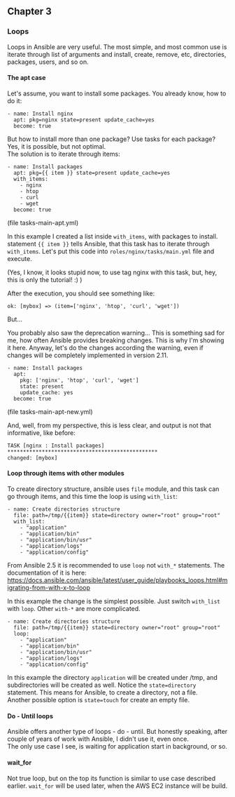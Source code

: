 ## Chapter 3
### Loops

Loops in Ansible are very useful. The most simple, and most common use is
iterate through list of arguments and install, create, remove, etc, directories,
packages, users, and so on.

#### The apt case

Let's assume, you want to install some packages. You already know, how to do it:

```
- name: Install nginx
  apt: pkg=nginx state=present update_cache=yes
  become: true
```

But how to install more than one package? Use tasks for each package? Yes, it
is possible, but not optimal.  
The solution is to iterate through items:  

```
- name: Install packages
  apt: pkg={{ item }} state=present update_cache=yes
  with_items:
    - nginx
    - htop
    - curl
    - wget
  become: true
```

(file tasks-main-apt.yml)

In this example I created a list inside `with_items`, with packages to install.
statement `{{ item }}` tells Ansible, that this task has to iterate through
`with_items`. Let's put this code into `roles/nginx/tasks/main.yml` file and
execute.

(Yes, I know, it looks stupid now, to use tag nginx with this task, but, hey,
  this is only the tutorial! :) )

After the execution, you should see something like:

```
ok: [mybox] => (item=['nginx', 'htop', 'curl', 'wget'])
```

But...  

You probably also saw the deprecation warning... This is something sad for me,
how often Ansible provides breaking changes. This is why I'm showing it here.
Anyway, let's do the changes according the warning, even if changes will be
completely implemented in version 2.11.

```
- name: Install packages
  apt:
    pkg: ['nginx', 'htop', 'curl', 'wget']
    state: present
    update_cache: yes
  become: true
```

(file tasks-main-apt-new.yml)

And, well, from my perspective, this is less clear, and output is not that
informative, like before:

```
TASK [nginx : Install packages] ************************************************
changed: [mybox]
```

#### Loop through items with other modules

To create directory structure, ansible uses `file` module, and this task can
go through items, and this time the loop is using `with_list`:

```
- name: Create directories structure
  file: path=/tmp/{{item}} state=directory owner="root" group="root"
  with_list:
    - "application"
    - "application/bin"
    - "application/bin/usr"
    - "application/logs"
    - "application/config"
```

From Ansible 2.5 it is recommended to use `loop` not `with_*` statements.
The documentation of it is here:
https://docs.ansible.com/ansible/latest/user_guide/playbooks_loops.html#migrating-from-with-x-to-loop  

In this example the change is the simplest possible. Just switch `with_list`
with `loop`. Other `with-*` are more complicated.

```
- name: Create directories structure
  file: path=/tmp/{{item}} state=directory owner="root" group="root"
  loop:
    - "application"
    - "application/bin"
    - "application/bin/usr"
    - "application/logs"
    - "application/config"
```

In this example the directory `application` will be created under /tmp, and
subdirectories will be created as well. Notice the `state=directory`
statement. This means for Ansible, to create a directory, not a file.  
Another possible option is `state=touch` for create an empty file.


#### Do - Until loops

Ansible offers another type of loops - do - until. But honestly speaking,
after couple of years of work with Ansible, I didn't use it, even once.  
The only use case I see, is waiting for application start in background, or so.

#### wait_for

Not true loop, but on the top its function is similar to use case described
earlier. `wait_for` will be used later, when the AWS EC2 instance will be build.
